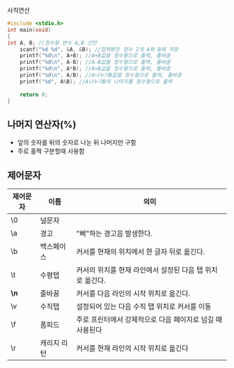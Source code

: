사칙연산 
```C
#include <stdio.h>
int main(void)
{
int A, B; //정수형 변수 A,B 선언
    scanf("%d %d", &A, &B); //입력받은 정수 2개 A와 B에 저장
    printf("%d\n", A+B); //A+B값을 정수형으로 출력, 줄바꿈
    printf("%d\n", A-B); //A-B값을 정수형으로 출력, 줄바꿈
    printf("%d\n", A*B); //A⨯B값을 정수형으로 출력, 줄바꿈
    printf("%d\n", A/B); //A나누기B값을 정수형으로 출력, 줄바꿈
    printf("%d", A%B); //A나누기B의 나머지를 정수형으로 출력
    
    return 0;
}
```
## 나머지 연산자(%)
* 앞의 숫자를 뒤의 숫자로 나눈 뒤 나머지만 구함
* 주로 홀짝 구분할때 사용함

## 제어문자
제어문자|이름|의미
-|-|-
\0|널문자|
\a|경고|"삐"하는 경고음 발생한다.
\b|백스페이스|커서를 현재의 위치에서 한 글자 뒤로 옮긴다.
\t|수평탭|커서의 위치를 현재 라인에서 설정된 다음 탭 위치로 옮긴다.
**\n**|줄바꿈|커서를 다음 라인의 시작 위치로 옮긴다.
\v|수직탭|설정되어 있는 다음 수직 탭 위치로 커서를 이동
\f|폼피드|주로 프린터에서 강제적으로 다음 페이지로 넘길 때 사용된다
\r|캐리지 리턴|커서를 현재 라인의 시작 위치로 옮긴다
